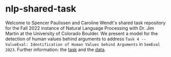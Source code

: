 # nlp-shared-task

Welcome to Spencer Paulissen and Caroline Wendt's shared task repository for the Fall 2022 instance of Natural Language Processing with Dr. Jim Martin at the University of Colorado Boulder. We present a model for the detection of human values behind arguments to address `Task 4 -- ValueEval: Identification of Human Values behind Arguments` in `SemEval 2023`. Further information: the [task](https://touche.webis.de/semeval23/touche23-web/index.html#evaluation) and the [data](https://zenodo.org/record/6818093#.Y4pqGuzMLIA).
